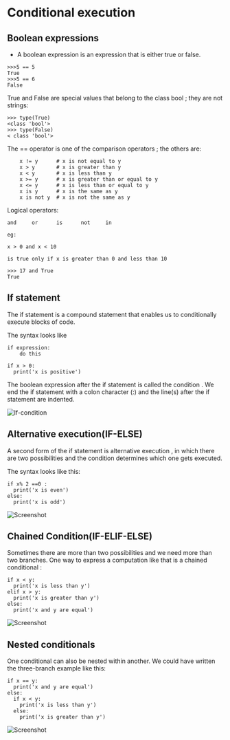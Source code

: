 #  Conditional execution

## Boolean expressions

   * A boolean expression is an expression that is either true or false. 
  
```
>>>5 == 5
True
>>>5 == 6
False
```
True and False are special values that belong to the class bool ; they are not strings:
```
>>> type(True)
<class 'bool'>
>>> type(False)
< class 'bool'>
```

The == operator is one of the comparison operators ; the others are: 

```
    x != y      # x is not equal to y
    x > y       # x is greater than y
    x < y       # x is less than y
    x >= y      # x is greater than or equal to y
    x <= y      # x is less than or equal to y
    x is y      # x is the same as y 
    x is not y  # x is not the same as y

```

Logical operators:

```
and     or      is      not     in

```

```
eg:

x > 0 and x < 10

is true only if x is greater than 0 and less than 10

>>> 17 and True
True
```
## If statement
The if statement is a compound statement that enables us to conditionally execute blocks of code.

The syntax looks like
```
if expression:
    do this

```

```
if x > 0:
  print('x is positive')
```

The boolean expression after the if statement is called the condition . We end the if statement with a colon character (:) and the line(s) after the if statement are indented.

![If-condition](diagram-1.png)

## Alternative execution(IF-ELSE)

A second form of the if statement is alternative execution , in which there are two possibilities and the condition determines which one gets executed. 

The syntax looks like this:
```
if x% 2 ==0 :
  print('x is even')
else:
  print('x is odd')
```

![Screenshot](diagram-2.png)

## Chained Condition(IF-ELIF-ELSE)

Sometimes there are more than two possibilities and we need more than two branches. One way to express a computation like that is a
chained conditional :
```
if x < y:
  print('x is less than y')
elif x > y:
  print('x is greater than y')
else:
  print('x and y are equal')
```
![Screenshot](diagram-3.png)

## Nested conditionals

One conditional can also be nested within another. We could have written the three-branch example like this:
```
if x == y:
  print('x and y are equal')
else:
  if x < y:
    print('x is less than y')
  else:
    print('x is greater than y')
```
![Screenshot](diagram-4.png)


